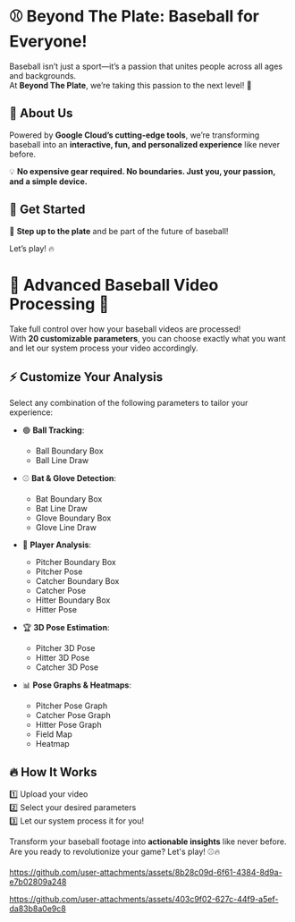 # ⚾ Beyond The Plate: Baseball for Everyone!  

Baseball isn’t just a sport—it’s a passion that unites people across all ages and backgrounds.  
At **Beyond The Plate**, we’re taking this passion to the next level! 🚀  

## 🌟 About Us  
Powered by **Google Cloud’s cutting-edge tools**, we’re transforming baseball into an **interactive, fun, and personalized experience** like never before.  

💡 **No expensive gear required. No boundaries. Just you, your passion, and a simple device.**  

## 🚀 Get Started  
🔹 **Step up to the plate** and be part of the future of baseball!  

Let’s play! 🔥  


# 🎥 Advanced Baseball Video Processing 🚀  

Take full control over how your baseball videos are processed!  
With **20 customizable parameters**, you can choose exactly what you want and let our system process your video accordingly.  

## ⚡ Customize Your Analysis  
Select any combination of the following parameters to tailor your experience:  

- 🟢 **Ball Tracking**:  
  - Ball Boundary Box  
  - Ball Line Draw  

- ⚾ **Bat & Glove Detection**:  
  - Bat Boundary Box  
  - Bat Line Draw  
  - Glove Boundary Box  
  - Glove Line Draw  

- 🎯 **Player Analysis**:  
  - Pitcher Boundary Box  
  - Pitcher Pose  
  - Catcher Boundary Box  
  - Catcher Pose  
  - Hitter Boundary Box  
  - Hitter Pose  

- 🏆 **3D Pose Estimation**:  
  - Pitcher 3D Pose  
  - Hitter 3D Pose  
  - Catcher 3D Pose  

- 📊 **Pose Graphs & Heatmaps**:  
  - Pitcher Pose Graph  
  - Catcher Pose Graph  
  - Hitter Pose Graph  
  - Field Map  
  - Heatmap  

## 🔥 How It Works  
1️⃣ Upload your video  
2️⃣ Select your desired parameters  
3️⃣ Let our system process it for you!  

Transform your baseball footage into **actionable insights** like never before.  
Are you ready to revolutionize your game? Let's play! ⚾🔥  



https://github.com/user-attachments/assets/8b28c09d-6f61-4384-8d9a-e7b02809a248

https://github.com/user-attachments/assets/403c9f02-627c-44f9-a5ef-da83b8a0e9c8

